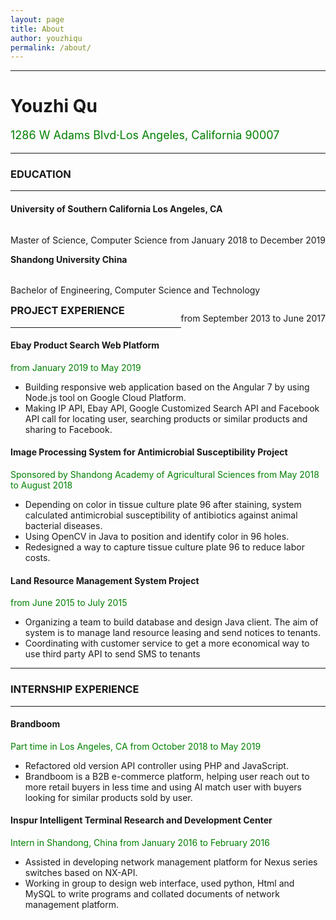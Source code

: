 ```yaml
---
layout: page
title: About
author: youzhiqu
permalink: /about/
---
```

<hr/>
<h1>Youzhi Qu </h1>
<p style="color:green;font-size:18px;">1286 W Adams Blvd·Los Angeles, California 90007</p>
<hr/>  
<h3>EDUCATION </h3>
<hr/> 


<h4>University of Southern California	Los Angeles, CA</h4>
<div style="float:left"><p>Master of Science, Computer Science </p></div>
<div style="float:right"><p>from January 2018 to December 2019</p></div>
<br>
<h4>Shandong University	China </h4>
<div style="float:left"><p>Bachelor of Engineering, Computer Science and Technology </p></div>
<div style="float:right"><p>from September 2013 to June 2017 </p></div>
<br>             

 

<h3>PROJECT EXPERIENCE</h3>  
<hr/>      
<h4>Ebay Product Search Web Platform</h4>	
<p style="color:green;font-size:14px;">from January 2019 to May 2019</p>                                                                   
<ul>
<li>Building responsive web application based on the Angular 7 by using Node.js tool on Google Cloud Platform.</li>
<li>Making IP API, Ebay API, Google Customized Search API and Facebook API call for locating user, searching products or similar products and sharing to Facebook.</li>
</ul>
<h4>Image Processing System for Antimicrobial Susceptibility Project</h4>	
<p style="color:green;font-size:14px;">Sponsored by Shandong Academy of Agricultural Sciences from May 2018 to August 2018 </p>       
                                                             
<ul>
<li>Depending on color in tissue culture plate 96 after staining, system calculated antimicrobial susceptibility of antibiotics against animal bacterial diseases.</li>
<li>Using OpenCV in Java to position and identify color in 96 holes.</li>
<li>Redesigned a way to capture tissue culture plate 96 to reduce labor costs.</li>
</ul>


<h4>Land Resource Management System Project</h4>	
<p style="color:green;font-size:14px;">from June 2015 to July 2015</p>                                                             
<ul>
<li>Organizing a team to build database and design Java client. The aim of system is to manage land resource leasing and send notices to tenants.</li>
<li>Coordinating with customer service to get a more economical way to use third party API to send SMS to tenants</li>
</ul>

<hr/>     
<h3>INTERNSHIP EXPERIENCE</h3>  
<hr/>            
<h4>Brandboom</h4>	
<p style="color:green;font-size:14px;"> Part time in Los Angeles, CA from October 2018 to May 2019</p>                                                                   
<ul>
<li>Refactored old version API controller using PHP and JavaScript.</li>
<li>Brandboom is a B2B e-commerce platform, helping user reach out to more retail buyers in less time and using AI match user with buyers looking for similar products sold by user.</li>
</ul>
	
<h4>
Inspur Intelligent Terminal Research and Development Center</h4>	
<p style="color:green;font-size:14px;">Intern in Shandong, China from January 2016 to February 2016</p>                                                                   
<ul>
<li>Assisted in developing network management platform for Nexus series switches based on NX-API.</li>
<li>Working in group to design web interface, used python, Html and MySQL to write programs and collated documents of network management platform.</li>
</ul>

